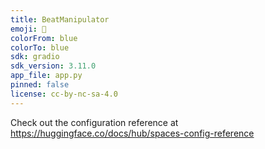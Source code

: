 ```yaml
---
title: BeatManipulator
emoji: 🥁
colorFrom: blue
colorTo: blue
sdk: gradio
sdk_version: 3.11.0
app_file: app.py
pinned: false
license: cc-by-nc-sa-4.0
---
```


Check out the configuration reference at https://huggingface.co/docs/hub/spaces-config-reference
